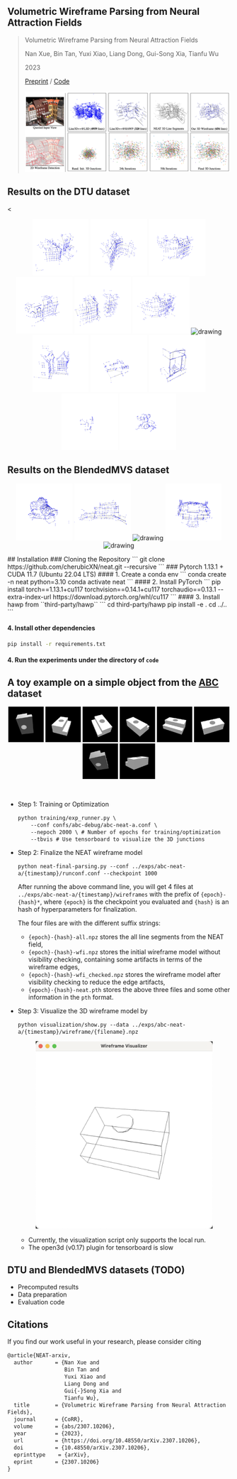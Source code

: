 ## Volumetric Wireframe Parsing from Neural Attraction Fields

> Volumetric Wireframe Parsing from Neural Attraction Fields
> 
> Nan Xue, Bin Tan, Yuxi Xiao, Liang Dong, Gui-Song Xia, Tianfu Wu
> 
> 2023
>
> [Preprint](https://arxiv.org/abs/2307.10206) / [Code](https://github.com/cherubicXN/neat)
>
> <img src='docs/teaser-neat.png'/>
>

## Results on the DTU dataset
<
<p align="center">
    <img src="figures/dtu/16-neat-16-wf.gif" alt="drawing" width="128">
    <img src="figures/dtu/17-neat-17-wf.gif" alt="drawing" width="128">
    <img src="figures/dtu/18-neat-18-wf.gif" alt="drawing" width="128">
    <img src="figures/dtu/19-neat-19-wf.gif" alt="drawing" width="128">
    <img src="figures/dtu/21-neat-21-wf.gif" alt="drawing" width="128">
    <img src="figures/dtu/22-neat-22-wf.gif" alt="drawing" width="128">
    <img src="figures/dtu/23-neat-23-wf.gif" alt="drawing" width="128">
    <img src="figures/dtu/24-neat-24-wf.gif" alt="drawing" width="128">
    <img src="figures/dtu/37-neat-37-wf.gif" alt="drawing" width="128">
    <img src="figures/dtu/40-neat-40-wf.gif" alt="drawing" width="128">
    <img src="figures/dtu/65-neat-65-wf.gif" alt="drawing" width="128">
    <img src="figures/dtu/105-neat-105-wf.gif" alt="drawing" width="128">
</p>

## Results on the BlendedMVS dataset
<p align="center">
    <img src="figures/bmvs/neat-9.gif" alt="drawing" width="128"/>
    <img src="figures/bmvs/neat-11.gif" alt="drawing" width="128"/>
    <img src="figures/bmvs/neat-13.gif" alt="drawing" width="128"/>
    <img src="figures/bmvs/neat-14.gif" alt="drawing" width="128"/>
    <img src="figures/bmvs/neat-15.gif" alt="drawing" width="128"/>
</p>
## Installation 
### Cloning the Repository
```
git clone https://github.com/cherubicXN/neat.git --recursive
```
### Pytorch 1.13.1 + CUDA 11.7 (Ubuntu 22.04 LTS)
#### 1. Create a conda env
```
conda create -n neat python=3.10
conda activate neat
```
#### 2. Install PyTorch
```
pip install torch==1.13.1+cu117 torchvision==0.14.1+cu117 torchaudio==0.13.1 --extra-index-url https://download.pytorch.org/whl/cu117
```
#### 3. Install hawp from ``third-party/hawp``
```
cd third-party/hawp
pip install -e .
cd ../..
```

#### 4. Install other dependencies
```bash
pip install -r requirements.txt
```

#### 4. Run the experiments under the directory of ``code``

## A toy example on a simple object from the [ABC](https://deep-geometry.github.io/abc-dataset/) dataset
<p align="center">
<img src="data/abc/00075213/images/image_0000.png" alt="drawing" width="80"/>
<img src="data/abc/00075213/images/image_0010.png" alt="drawing" width="80"/>
<img src="data/abc/00075213/images/image_0020.png" alt="drawing" width="80"/>
<img src="data/abc/00075213/images/image_0030.png" alt="drawing" width="80"/>
<img src="data/abc/00075213/images/image_0040.png" alt="drawing" width="80"/>
<img src="data/abc/00075213/images/image_0050.png" alt="drawing" width="80"/>
<img src="data/abc/00075213/images/image_0060.png" alt="drawing" width="80"/>
<img src="data/abc/00075213/images/image_0080.png" alt="drawing" width="80"/>
</p>
 

- Step 1: Training or Optimization
    ```
    python training/exp_runner.py \
        --conf confs/abc-debug/abc-neat-a.conf \
        --nepoch 2000 \ # Number of epochs for training/optimization
        --tbvis # Use tensorboard to visualize the 3D junctions
    ```
- Step 2: Finalize the NEAT wireframe model
    ```
    python neat-final-parsing.py --conf ../exps/abc-neat-a/{timestamp}/runconf.conf --checkpoint 1000
    ```
    After running the above command line, you will get 4 files at ``../exps/abc-neat-a/{timestamp}/wireframes`` with the prefix of ``{epoch}-{hash}*``, where ``{epoch}`` is the checkpoint you evaluated and ``{hash}`` is an hash of hyperparameters for finalization. 

    The four files are with the different suffix strings:
    - ``{epoch}-{hash}-all.npz`` stores the all line segments from the NEAT field,
    - ``{epoch}-{hash}-wfi.npz`` stores the initial wireframe model without visibility checking, containing some artifacts in terms of the wireframe edges,
    - ``{epoch}-{hash}-wfi_checked.npz`` stores the wireframe model after visibility checking to reduce the edge artifacts,
    - ``{epoch}-{hash}-neat.pth`` stores the above three files and some other information in the ``pth`` format.

- Step 3: Visualize the 3D wireframe model by
    ```
    python visualization/show.py --data ../exps/abc-neat-a/{timestamp}/wireframe/{filename}.npz 
    ```
    <p align="center">
    <img src="docs/abc-debug.png" alt="drawing" width="400"/>
    </p>

    - Currently, the visualization script only supports the local run.
    - The open3d (v0.17) plugin for tensorboard is slow


## DTU and BlendedMVS datasets (TODO)
- Precomputed results
- Data preparation
- Evaluation code

## Citations
If you find our work useful in your research, please consider citing
```
@article{NEAT-arxiv,
  author       = {Nan Xue and
                  Bin Tan and
                  Yuxi Xiao and
                  Liang Dong and
                  Gui{-}Song Xia and
                  Tianfu Wu},
  title        = {Volumetric Wireframe Parsing from Neural Attraction Fields},
  journal      = {CoRR},
  volume       = {abs/2307.10206},
  year         = {2023},
  url          = {https://doi.org/10.48550/arXiv.2307.10206},
  doi          = {10.48550/arXiv.2307.10206},
  eprinttype    = {arXiv},
  eprint       = {2307.10206}
}
```
